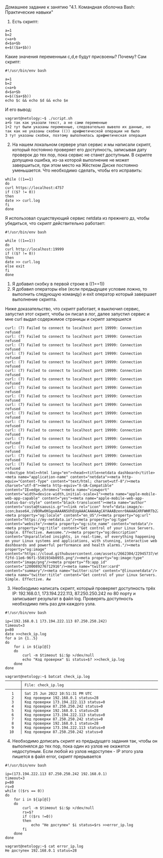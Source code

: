 Домашнее задание к занятию "4.1. Командная оболочка Bash: Практические навыки"

1. Есть скрипт:
```
a=1
b=2
c=a+b
d=$a+$b
e=$(($a+$b))
```
Какие значения переменным c,d,e будут присвоены?
Почему?
Сам скрипт:
```
#!/usr/bin/env bash

a=1 
b=2 
c=a+b 
d=$a+$b 
e=$(($a+$b)) 
echo $c && echo $d && echo $e
```
И его вывод:
```
vagrant@netology:~$ ./script.sh 
a+b так как указали текст, а не сами переменные
1+2 тут были указаны переменные, следовательно вывело их данные, но так как не указаны скобки (()) арифметической операции не было
3 тут указаны скобки, поэтому выполнилась арифметическая операция
```

2. На нашем локальном сервере упал сервис и мы написали скрипт, который постоянно проверяет его доступность, записывая дату проверок до тех пор, пока сервис не станет доступным. В скрипте допущена ошибка, из-за которой выполнение не может завершиться, при этом место на Жёстком Диске постоянно уменьшается. Что необходимо сделать, чтобы его исправить:
```
while ((1==1)
do
curl https://localhost:4757
if (($? != 0))
then
date >> curl.log
fi
done
```

Я использовал существующий сервис netdata из прежнего дз, чтобы убедиться, что скрипт действительно работает:
```
#!/usr/bin/env bash

while ((1==1)) 
do 
curl http://localhost:19999 
if (($? != 0)) 
then 
date >> curl.log 
else exit 
fi 
done
```

1. Я добавил скобку в первой строке в ((1==1))
2. Я добавил операторы else (если предыдущее условие ложно, то выполнить следующую команду) и exit  оператор который завершает выполнение скрипта.

Ниже доказательство, что скрипт работает, я выключил сервис, запустил этот скрипт, чтобы он писал в лог, далее запустил сервис и мне curl выдал содержимое страницы и скрипт запершился
```
curl: (7) Failed to connect to localhost port 19999: Connection refused 
curl: (7) Failed to connect to localhost port 19999: Connection refused 
curl: (7) Failed to connect to localhost port 19999: Connection refused 
curl: (7) Failed to connect to localhost port 19999: Connection refused 
curl: (7) Failed to connect to localhost port 19999: Connection refused 
curl: (7) Failed to connect to localhost port 19999: Connection refused 
curl: (7) Failed to connect to localhost port 19999: Connection refused 
curl: (7) Failed to connect to localhost port 19999: Connection refused 
curl: (7) Failed to connect to localhost port 19999: Connection refused 
curl: (7) Failed to connect to localhost port 19999: Connection refused 
curl: (7) Failed to connect to localhost port 19999: Connection refused 
curl: (7) Failed to connect to localhost port 19999: Connection refused 
curl: (7) Failed to connect to localhost port 19999: Connection refused 
curl: (7) Failed to connect to localhost port 19999: Connection refused 
curl: (7) Failed to connect to localhost port 19999: Connection refused 
curl: (7) Failed to connect to localhost port 19999: Connection refused 
curl: (7) Failed to connect to localhost port 19999: Connection refused 
<!doctype html><html lang="en"><head><title>netdata dashboard</title><meta name="application-name" content="netdata"><meta http-equiv="Content-Type" content="text/html; charset=utf-8"/><meta charset="utf-8"><meta http-equiv="X-UA-Compatible" content="IE=edge,chrome=1"><meta name="viewport" content="width=device-width,initial-scale=1"><meta name="apple-mobile-web-app-capable" content="yes"><meta name="apple-mobile-web-app-status-bar-style" content="black-translucent"><meta name="author" content="costa@tsaousis.gr"><link rel="icon" href="data:image/x-icon;base64,iVBORw0KGgoAAAANSUhEUgAAACAAAAAgCAYAAABzenr0AAAAGXRFWHRTb2Z0d2FyZQBBZG9iZSBJbWFnZVJlYWR5ccllPAAAAP9JREFUeNpiYBgFo+A/w34gpiZ8DzWzAYgNiHGAA5UdgA73g+2gcyhgg/0DGQoweB6IBQYyFCCOGOBQwBMd/xnW09ERDtgcoEBHB+zHFQrz6egIBUasocDAcJ9OxWAhE4YQI8MDILmATg7wZ8QRDfQKhQf4Cie6pAVGPA4AhQKo0BCgZRAw4ZSBpIWJNI6CD4wEKikBaFqgVSgcYMIrzcjwgcahcIGRiPYCLUPBkNhWUwP9akVcoQBpatG4MsLviAIqWj6f3Absfdq2igg7IIEKDVQKEzN5ofAenJCp1I8gJRTug5tfkGIdR1FDniMI+QZUjF8Amn5htOdHCAAEGACE6B0cS6mrEwAAAABJRU5ErkJggg=="/><meta property="og:locale" content="en_US"/><meta property="og:url" content="https://my-netdata.io"/><meta property="og:type" content="website"/><meta property="og:site_name" content="netdata"/><meta property="og:title" content="Get control of your Linux Servers. Simple. Effective. Awesome."/><meta property="og:description" content="Unparalleled insights, in real-time, of everything happening on your Linux systems and applications, with stunning, interactive web dashboards and powerful performance and health alarms."/><meta property="og:image" content="https://cloud.githubusercontent.com/assets/2662304/22945737/e98cd0c6-f2fd-11e6-96f1-5501934b0955.png"/><meta property="og:image:type" content="image/png"/><meta property="fb:app_id" content="1200089276712916"/><meta name="twitter:card" content="summary"/><meta name="twitter:site" content="@linuxnetdata"/><meta name="twitter:title" content="Get control of your Linux Servers. Simple. Effective. Aw
```

3. Необходимо написать скрипт, который проверяет доступность трёх IP: 192.168.0.1, 173.194.222.113, 87.250.250.242 по 80 порту и записывает результат в файл log. Проверять доступность необходимо пять раз для каждого узла.
```
#!/usr/bin/env bash
 
ip=(192.168.0.1 173.194.222.113 87.250.250.242)  
timeout=3  
p=80  
date >>check_ip.log  
for a in {1..5}  
do  
    for i in ${ip[@]}  
    do  
        curl -m $timeout $i:$p >/dev/null  
        echo "Код проверки" $i status=$? >>check_ip.log  
    done  
done
```

```
vagrant@netology:~$ batcat check_ip.log
───────┬──────────────────────────────────────────────────────────────────────────────────────────────────────────────────────────────────────────────────────────────────────────────────────
       │ File: check_ip.log
───────┼──────────────────────────────────────────────────────────────────────────────────────────────────────────────────────────────────────────────────────────────────────────────────────
   1   │ Sat 25 Jun 2022 10:51:31 PM UTC
   2   │ Код проверки 192.168.0.1 status=28
   3   │ Код проверки 173.194.222.113 status=0
   4   │ Код проверки 87.250.250.242 status=0
   5   │ Код проверки 192.168.0.1 status=28
   6   │ Код проверки 173.194.222.113 status=0
   7   │ Код проверки 87.250.250.242 status=0
   8   │ Код проверки 192.168.0.1 status=28
   9   │ Код проверки 173.194.222.113 status=0
  10   │ Код проверки 87.250.250.242 status=0
```

4. Необходимо дописать скрипт из предыдущего задания так, чтобы он выполнялся до тех пор, пока один из узлов не окажется недоступным. Если любой из узлов недоступен - IP этого узла пишется в файл error, скрипт прерывается
```
#!/usr/bin/env bash

ip=(173.194.222.113 87.250.250.242 192.168.0.1) 
timeout=3 
p=80 
rs=0 
while (($rs == 0)) 
do 
    for i in ${ip[@]} 
    do 
        curl -m $timeout $i:$p >/dev/null 
        rs=$? 
        if (($rs !=0)) 
        then 
            echo "Не доступен" $i status=$rs >>error_ip.log 
        fi 
    done 
done
```

```
vagrant@netology:~$ cat error_ip.log 
Не доступен 192.168.0.1 status=28
```
